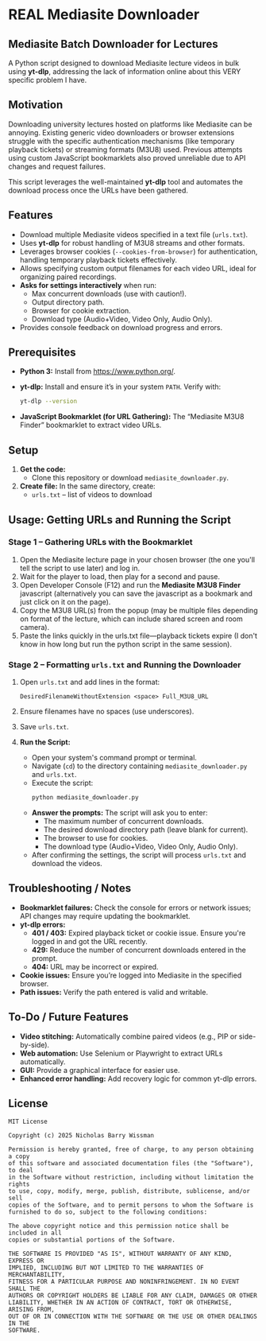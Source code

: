 # REAL Mediasite Downloader
## Mediasite Batch Downloader for Lectures

A Python script designed to download Mediasite lecture videos in bulk using **yt-dlp**, addressing the lack of information online about this VERY specific problem I have.

## Motivation

Downloading university lectures hosted on platforms like Mediasite can be annoying. Existing generic video downloaders or browser extensions struggle with the specific authentication mechanisms (like temporary playback tickets) or streaming formats (M3U8) used. Previous attempts using custom JavaScript bookmarklets also proved unreliable due to API changes and request failures.

This script leverages the well-maintained **yt-dlp** tool and automates the download process once the URLs have been gathered.

## Features

* Download multiple Mediasite videos specified in a text file (`urls.txt`).
* Uses **yt-dlp** for robust handling of M3U8 streams and other formats.
* Leverages browser cookies (`--cookies-from-browser`) for authentication, handling temporary playback tickets effectively.
* Allows specifying custom output filenames for each video URL, ideal for organizing paired recordings.
* **Asks for settings interactively** when run:
    * Max concurrent downloads (use with caution!).
    * Output directory path.
    * Browser for cookie extraction.
    * Download type (Audio+Video, Video Only, Audio Only).
* Provides console feedback on download progress and errors.

## Prerequisites

* **Python 3:** Install from <https://www.python.org/>.
* **yt-dlp:** Install and ensure it’s in your system `PATH`. Verify with:

    ```bash
    yt-dlp --version
    ```

* **JavaScript Bookmarklet (for URL Gathering):** The “Mediasite M3U8 Finder” bookmarklet to extract video URLs.

## Setup

1.  **Get the code:**
    * Clone this repository or download `mediasite_downloader.py`.
2.  **Create file:** In the same directory, create:
    * `urls.txt` – list of videos to download

## Usage: Getting URLs and Running the Script

### Stage 1 – Gathering URLs with the Bookmarklet

1.  Open the Mediasite lecture page in your chosen browser (the one you'll tell the script to use later) and log in.
2.  Wait for the player to load, then play for a second and pause.
3.  Open Developer Console (F12) and run the **Mediasite M3U8 Finder** javascript (alternatively you can save the javascript as a bookmark and just click on it on the page).
4.  Copy the M3U8 URL(s) from the popup (may be multiple files depending on format of the lecture, which can include shared screen and room camera).
5.  Paste the links quickly in the urls.txt file—playback tickets expire (I don't know in how long but run the python script in the same session).

### Stage 2 – Formatting `urls.txt` and Running the Downloader

1.  Open `urls.txt` and add lines in the format:

    ```text
    DesiredFilenameWithoutExtension <space> Full_M3U8_URL
    ```

2.  Ensure filenames have no spaces (use underscores).
3.  Save `urls.txt`.
4.  **Run the Script:**
    * Open your system's command prompt or terminal.
    * Navigate (`cd`) to the directory containing `mediasite_downloader.py` and `urls.txt`.
    * Execute the script:
        ```bash
        python mediasite_downloader.py
        ```
    * **Answer the prompts:** The script will ask you to enter:
        * The maximum number of concurrent downloads.
        * The desired download directory path (leave blank for current).
        * The browser to use for cookies.
        * The download type (Audio+Video, Video Only, Audio Only).
    * After confirming the settings, the script will process `urls.txt` and download the videos.

## Troubleshooting / Notes

* **Bookmarklet failures:** Check the console for errors or network issues; API changes may require updating the bookmarklet.
* **yt-dlp errors:**
    * **401 / 403:** Expired playback ticket or cookie issue. Ensure you're logged in and got the URL recently.
    * **429:** Reduce the number of concurrent downloads entered in the prompt.
    * **404:** URL may be incorrect or expired.
* **Cookie issues:** Ensure you’re logged into Mediasite in the specified browser.
* **Path issues:** Verify the path entered is valid and writable.

## To-Do / Future Features

* **Video stitching:** Automatically combine paired videos (e.g., PIP or side-by-side).
* **Web automation:** Use Selenium or Playwright to extract URLs automatically.
* **GUI:** Provide a graphical interface for easier use.
* **Enhanced error handling:** Add recovery logic for common yt-dlp errors.

## License

```text
MIT License

Copyright (c) 2025 Nicholas Barry Wissman

Permission is hereby granted, free of charge, to any person obtaining a copy
of this software and associated documentation files (the "Software"), to deal
in the Software without restriction, including without limitation the rights
to use, copy, modify, merge, publish, distribute, sublicense, and/or sell
copies of the Software, and to permit persons to whom the Software is
furnished to do so, subject to the following conditions:

The above copyright notice and this permission notice shall be included in all
copies or substantial portions of the Software.

THE SOFTWARE IS PROVIDED "AS IS", WITHOUT WARRANTY OF ANY KIND, EXPRESS OR
IMPLIED, INCLUDING BUT NOT LIMITED TO THE WARRANTIES OF MERCHANTABILITY,
FITNESS FOR A PARTICULAR PURPOSE AND NONINFRINGEMENT. IN NO EVENT SHALL THE
AUTHORS OR COPYRIGHT HOLDERS BE LIABLE FOR ANY CLAIM, DAMAGES OR OTHER
LIABILITY, WHETHER IN AN ACTION OF CONTRACT, TORT OR OTHERWISE, ARISING FROM,
OUT OF OR IN CONNECTION WITH THE SOFTWARE OR THE USE OR OTHER DEALINGS IN THE
SOFTWARE.